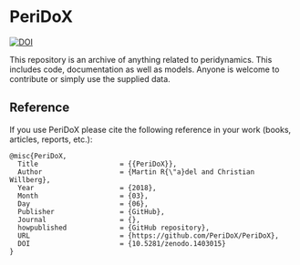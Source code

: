 # PeriDoX

<a href="https://zenodo.org/badge/latestdoi/113985695"><img src="https://zenodo.org/badge/113985695.svg" alt="DOI"></a>

This repository is an archive of anything related to peridynamics. This includes code, documentation as well as models. Anyone is welcome to contribute or simply use the supplied data.

## Reference

If you use PeriDoX please cite the following reference in your work (books, articles, reports, etc.):

    @misc{PeriDoX,
      Title                    = {{PeriDoX}},
      Author                   = {Martin R{\"a}del and Christian Willberg},
      Year                     = {2018},
      Month                    = {03},
      Day                      = {06},
      Publisher                = {GitHub},
      Journal                  = {},
      howpublished             = {GitHub repository},
      URL                      = {https://github.com/PeriDoX/PeriDoX},
      DOI                      = {10.5281/zenodo.1403015}
    }
